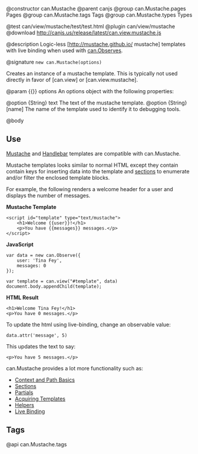 @constructor can.Mustache
@parent canjs
@group can.Mustache.pages Pages
@group can.Mustache.tags Tags
@group can.Mustache.types Types

@test can/view/mustache/test/test.html
@plugin can/view/mustache
@download http://canjs.us/release/latest/can.view.mustache.js

@description Logic-less [http://mustache.github.io/ mustache] templates with live binding 
when used with [can.Observes](#can_observe).

@signature `new can.Mustache(options)`

Creates an instance of a mustache template. This is typically not used directly in 
favor of [can.view] or [can.view.mustache].

@param {{}} options An options object with the following properties:

@option {String} text The text of the mustache template.
@option {String} [name] The name of the template used to identify it to
debugging tools.

@body

## Use

[Mustache](https://github.com/janl/mustache.js/) and [Handlebar](http://handlebarsjs.com/) 
templates are compatible with can.Mustache.

Mustache templates looks similar to normal HTML except
they contain contain keys for inserting data into the template
and [sections](#Sections) to enumerate and/or filter the enclosed template blocks.

For example, the following renders a welcome header for
a user and displays the number of messages.

__Mustache Template__

	<script id="template" type="text/mustache">
		<h1>Welcome {{user}}!</h1>
		<p>You have {{messages}} messages.</p>
	</script>

__JavaScript__

	var data = new can.Observe({
		user: 'Tina Fey',
		messages: 0
	});

	var template = can.view("#template", data)
	document.body.appendChild(template);

__HTML Result__

	<h1>Welcome Tina Fey!</h1>
	<p>You have 0 messages.</p>

To update the html using live-binding, change an observable value:

	data.attr('message', 5)

This updates the text to say:

	<p>You have 5 messages.</p>



can.Mustache provides a lot more functionality such as:

- [Context and Path Basics](#Basics)
- [Sections](#Sections)
- [Partials](#Partials)
- [Acquiring Templates](#Acquisition)
- [Helpers](#Helpers)
- [Live Binding](#Binding)

## Tags

@api can.Mustache.tags